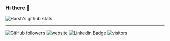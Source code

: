 ### Hi there 👋

![Harsh's github stats](https://github-readme-stats.vercel.app/api?username=selcukayhan&hide=["issues"]&show_icons=true)

---
![GitHub followers](https://img.shields.io/github/followers/selcukayhan?label=Follow&style=social)
[![website](https://img.shields.io/badge/Website-46a2f1.svg?&style=flat-square&logo=Google-Chrome&logoColor=white&link=http://selcukayhan.com/)](http://selcukayhan.com/)
![Linkedin Badge](https://img.shields.io/badge/-Selcuk%20Ayhan-blue?style=social&logo=Linkedin&logoColor=blue&link=https://www.linkedin.com/in/selcukayhan/)
![visitors](https://visitor-badge.glitch.me/badge?page_id=selcukayhan.selcukayhan)

<!--
**selcukayhan/selcukayhan** is a ✨ _special_ ✨ repository because its `README.md` (this file) appears on your GitHub profile.

Here are some ideas to get you started:
[![Linkedin: selcukayhan](https://img.shields.io/badge/-selcukayhan-blue?style=flat-square&logo=Linkedin&logoColor=white&link=https://www.linkedin.com/in/selcukayhan/)](https://www.linkedin.com/in/selcukayhan/)
- 🔭 I’m currently working on ...
- 🌱 I’m currently learning ...
- 👯 I’m looking to collaborate on ...
- 🤔 I’m looking for help with ...
- 💬 Ask me about ...
- 📫 How to reach me: ...
- 😄 Pronouns: ...
- ⚡ Fun fact: ...
-->
